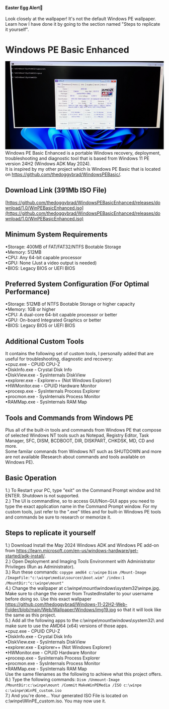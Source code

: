 #### Easter Egg Alert🐰
Look closely at the wallpaper! It's not the default Windows PE wallpaper. Learn how I have done it by going to the section named "Steps to replicate it yourself".

# Windows PE Basic Enhanced
![Screenshot](https://github.com/thedoggybrad/WindowsPEBasicEnhanced/raw/main/WindowsPEBasicEnhanced.jpg)
Windows PE Basic Enhanced is a portable Windows recovery, deployment, troubleshooting and diagnostic tool that is based from Windows 11 PE version 24H2 (Windows ADK May 2024). <br>
It is inspired by my other project which is Windows PE Basic that is located on https://github.com/thedoggybrad/WindowsPEBasic/.

## Download Link (391Mb ISO File)
[https://github.com/thedoggybrad/WindowsPEBasicEnhanced/releases/download/1.0/WinPEBasicEnhanced.iso](https://github.com/thedoggybrad/WindowsPEBasicEnhanced/releases/download/1.0/WinPEBasicEnhanced.iso)

## Minimum System Requirements
•Storage: 400MB of FAT/FAT32/NTFS Bootable Storage<br>
•Memory: 512MB<br>
•CPU: Any 64-bit capable processor<br>
•GPU: None (Just a video output is needed)<br>
•BIOS: Legacy BIOS or UEFI BIOS

## Preferred System Configuration (For Optimal Performance)
•Storage: 512MB of NTFS Bootable Storage or higher capacity<br>
•Memory: 1GB or higher<br>
•CPU: A dual-core 64-bit capable processor or better<br>
•GPU: On-board Integrated Graphics or better<br>
•BIOS: Legacy BIOS or UEFI BIOS

## Additional Custom Tools
It contains the following set of custom tools, I personally added that are useful for troubleshooting, diagnostic and recovery:
<br>
•cpuz.exe - CPUID CPU-Z<br>
•DiskInfo.exe - Crystal Disk Info<br>
•DiskView.exe - SysInternals DiskView<br>
•explorer.exe - Explorer++ (Not Windows Explorer)<br>
•HWMonitor.exe - CPUID Hardware Monitor<br>
•procexp.exe - SysInternals Process Explorer<br>
•procmon.exe - SysInternals Process Monitor<br>
•RAMMap.exe - SysInternals RAM Map <br>

## Tools and Commands from Windows PE
Plus all of the built-in tools and commands from Windows PE that compose of selected Windows NT tools such as Notepad, Registry Editor, Task Manager, SFC, DISM, BCDBOOT,  DIR, DISKPART, CHKDSK, MD, CD and more.<br>
Some familar commands from Windows NT such as SHUTDOWN and more are not available (Research about commands and tools available on Windows PE).

## Basic Operation
1.) To Restart your PC, type "exit" on the Command Prompt window and hit ENTER. Shutdown is not supported.
<br>
2.) The UI is commandline, so to access GUI/Non-GUI apps you need to type the exact application name in the Command Prompt window. For my custom tools, just refer to the ".exe" titles and for built-in Windows PE tools and commands be sure to research or memorize it.

## Steps to replicate it yourself
1.) Download Install the May 2024 Windows ADK and Windows PE add-on from https://learn.microsoft.com/en-us/windows-hardware/get-started/adk-install/. <br>
2.) Open Deployment and Imaging Tools Environment with Administrator Privileges (Run as Administrator).<br>
3.) Run these commands:
`copype amd64 c:\winpe`
`Dism /Mount-Image /ImageFile:"c:\winpe\media\sources\boot.wim" /index:1 /MountDir:"c:\winpe\mount"`<br>
4.) Change the wallpaper at c:\winpe\mount\windows\system32\winpe.jpg. Make sure to change the owner from TrustedInstaller to your username before doing so. Use this exact wallpaper https://github.com/thedoggybrad/Windows-11-22H2-Web-Folder/blob/main/Web/Wallpaper/Windows/img19.jpg so that it will look like the same as this project.<br>
5.) Add all the following apps to the c:\winpe\mount\windows\system32\ and make sure to use the AMD64 (x64) versions of those apps.<br>
•cpuz.exe - CPUID CPU-Z<br>
•DiskInfo.exe - Crystal Disk Info<br>
•DiskView.exe - SysInternals DiskView<br>
•explorer.exe - Explorer++ (Not Windows Explorer)<br>
•HWMonitor.exe - CPUID Hardware Monitor<br>
•procexp.exe - SysInternals Process Explorer<br>
•procmon.exe - SysInternals Process Monitor<br>
•RAMMap.exe - SysInternals RAM Map <br>
Use the same filenames as the following to achieve what this project offers.<br>
6.) Type the following commands:
`Dism /Unmount-Image /MountDir:c:\winpe\mount /Commit`
`MakeWinPEMedia /ISO c:\winpe c:\winpe\WinPE_custom.iso`<br>
7.) And you're done... Your generated ISO File is located on c:\winpe\WinPE_custom.iso. You may now use it.